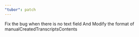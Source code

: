 ```yaml
---
"tubor": patch
---
```


Fix the bug when there is no text field And Modify the format of manualCreatedTranscriptsContents
